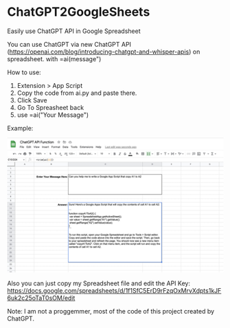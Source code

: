 # ChatGPT2GoogleSheets
Easily use ChatGPT API in Google Spreadsheet

You can use ChatGPT via new ChatGPT API (https://openai.com/blog/introducing-chatgpt-and-whisper-apis) on spreadsheet. with =ai(message")

How to use:

1) Extension > App Script
2) Copy the code from ai.py and paste there. 
3) Click Save
4) Go To Spreasheet back
5) use =ai("Your Message")

Example:

![My Image](ScreenShot.jpg)

Also you can just copy my Spreadsheet file and edit the API Key: https://docs.google.com/spreadsheets/d/1f1SfC5ErD9rFzqOxMrvXdpts1kJF6uk2c25oTaT0sOM/edit

Note: I am not a proggemmer, most of the code of this project created by ChatGPT. 
